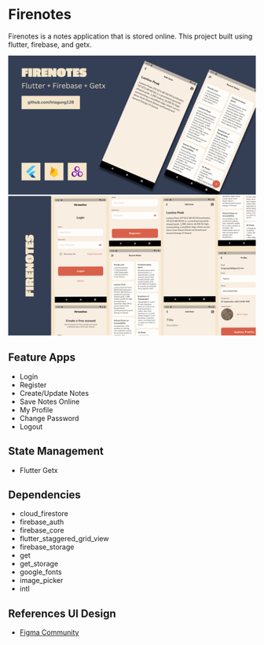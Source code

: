 # Firenotes
Firenotes is a notes application that is stored online. This project built using flutter, firebase, and getx.

![Banner 1](https://github.com/triagung128/firenotes/blob/main/assets/banners/1.png)
![Banner 2](https://github.com/triagung128/firenotes/blob/main/assets/banners/2.png)

## Feature Apps
- Login
- Register
- Create/Update Notes
- Save Notes Online
- My Profile
- Change Password
- Logout

## State Management
- Flutter Getx

## Dependencies
- cloud_firestore
- firebase_auth
- firebase_core
- flutter_staggered_grid_view
- firebase_storage
- get
- get_storage
- google_fonts
- image_picker
- intl

## References UI Design
- [Figma Community](https://www.figma.com/community/file/1103197184827355718)
